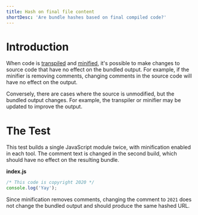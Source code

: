 ```yaml
---
title: Hash on final file content
shortDesc: 'Are bundle hashes based on final compiled code?'
---
```


# Introduction

When code is [transpiled](/transformations/transpile-js) and [minified](/transformations/minify-js), it's possible to make changes to source code that have no effect on the bundled output. For example, if the minifier is removing comments, changing comments in the source code will have no effect on the output.

Conversely, there are cases where the source is unmodified, but the bundled output changes. For example, the transpiler or minifier may be updated to improve the output.

# The Test

This test builds a single JavaScript module twice, with minification enabled in each tool. The comment text is changed in the second build, which should have no effect on the resulting bundle.

**index.js**

```js
/* This code is copyright 2020 */
console.log('Yay');
```

Since minification removes comments, changing the comment to `2021` does not change the bundled output and should produce the same hashed URL.
